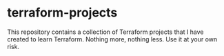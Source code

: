 # terraform-projects

This repository contains a collection of Terraform projects that I have created to learn Terraform. Nothing more, nothing less. Use it at your own risk.